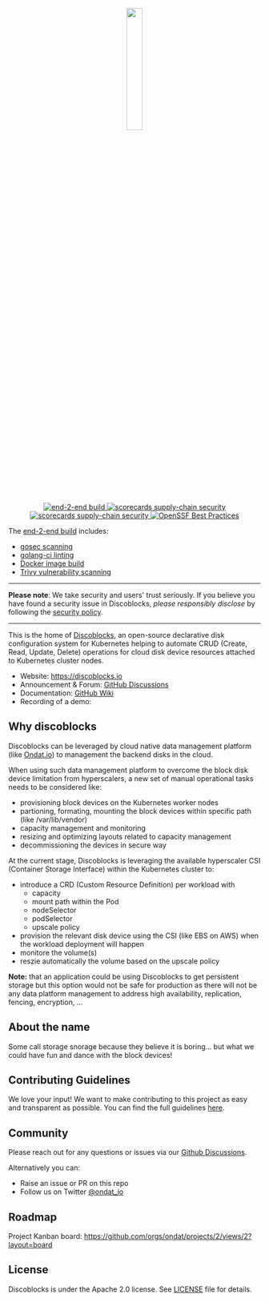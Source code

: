 
<p align="center">
    <img src="https://github.com/ondat/discoblocks/blob/main/assets/DiscoBlocks-2.png" width="25%" height="25%" >
</p>
<p align="center">
  <a href="https://github.com/ondat/discoblocks/actions/workflows/e2e-on-pr.yml">
    <img alt="end-2-end build" src="https://github.com/ondat/discoblocks/actions/workflows/e2e-on-pr.yml/badge.svg"/>
  </a>
  <a href="https://github.com/ondat/discoblocks/actions/workflows/scorecards-analysis.yml">
    <img alt="scorecards supply-chain security" src="https://goreportcard.com/badge/github.com/ondat/discoblocks"/>
  </a>
  <a href="https://goreportcard.com/report/github.com/ondat/discoblocks">
    <img alt="scorecards supply-chain security" src="https://github.com/ondat/discoblocks/actions/workflows/scorecards-analysis.yml/badge.svg"/>
  </a>
  <a href="https://bestpractices.coreinfrastructure.org/en/projects/6047">
    <img alt="OpenSSF Best Practices" src="https://bestpractices.coreinfrastructure.org/badge_static/85"/>
  </a>
</p>

The [end-2-end build](https://github.com/ondat/discoblocks/blob/main/.github/workflows/e2e-on-pr.yml) includes:
- [gosec scanning](https://github.com/ondat/discoblocks/blob/main/.github/workflows/_gosecscan.yml)
- [golang-ci linting](https://github.com/ondat/discoblocks/blob/main/.github/workflows/_gocilint.yml)
- [Docker image build](https://github.com/ondat/discoblocks/blob/main/.github/workflows/_docker-build.yml)
- [Trivy vulnerability scanning](https://github.com/ondat/discoblocks/blob/main/.github/workflows/_trivy.yml)

-----

**Please note**: We take security and users' trust seriously. If you believe you have found a security issue in Discoblocks, *please responsibly disclose* by following the [security policy](https://github.com/ondat/discoblocks/security/policy). 

-----

This is the home of [Discoblocks](https://discoblocks.io), an open-source declarative disk configuration system for Kubernetes helping to automate CRUD (Create, Read, Update, Delete) operations for cloud disk device resources attached to Kubernetes cluster nodes.

* Website: https://discoblocks.io 
* Announcement & Forum: [GitHub Discussions](https://github.com/ondat/discoblocks/discussions)
* Documentation: [GitHub Wiki](https://github.com/ondat/discoblocks/wiki)
* Recording of a demo: 

## Why discoblocks

Discoblocks can be leveraged by cloud native data management platform (like [Ondat.io](https://ondat.io)) to management the backend disks in the cloud.  

When using such data management platform to overcome the block disk device limitation from hyperscalers, a new set of manual operational tasks needs to be considered like:
- provisioning block devices on the Kubernetes worker nodes 
- partioning, formating, mounting the block devices within specific path (like /var/lib/vendor) 
- capacity management and monitoring
- resizing and optimizing layouts related to capacity management
- decommissioning the devices in secure way

At the current stage, Discoblocks is leveraging the available hyperscaler CSI (Container Storage Interface) within the Kubernetes cluster to:
- introduce a CRD (Custom Resource Definition) per workload with
  - capacity
  - mount path within the Pod 
  - nodeSelector
  - podSelector
  - upscale policy 
- provision the relevant disk device using the CSI (like EBS on AWS) when the workload deployment will happen
- monitore the volume(s)
- reszie automatically the volume based on the upscale policy

**Note:** that an application could be using Discoblocks to get persistent storage but this option would not be safe for production as there will not be any data platform management to address high availability, replication, fencing, encryption, ...

## About the name 
Some call storage snorage because they believe it is boring... but what we could have fun and dance with the block devices!

## Contributing Guidelines
We love your input! We want to make contributing to this project as easy and transparent as possible. You can find the full guidelines [here](https://github.com/ondat/discoblocks/blob/main/CONTRIBUTING.md).

## Community 
Please reach out for any questions or issues via our [Github Discussions](https://github.com/ondat/discoblocks/discussions).

Alternatively you can:
* Raise an issue or PR on this repo
* Follow us on Twitter [@ondat_io](https://twitter.com/ondat_io)

## Roadmap
Project Kanban board: https://github.com/orgs/ondat/projects/2/views/2?layout=board

## License
Discoblocks is under the Apache 2.0 license. See [LICENSE](https://github.com/ondat/discoblocks/blob/main/LICENSE) file for details.
